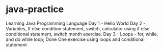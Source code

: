 # java-practice
Learning Java Programming Language
Day 1 - Hello World
Day 2 - Variables, If else condition statement, switch, calculator using if else conditional statement, switch month exercise.
Day 3 - Loops - for, while, and do while loop; Done One exercise using loops and conditional statement
